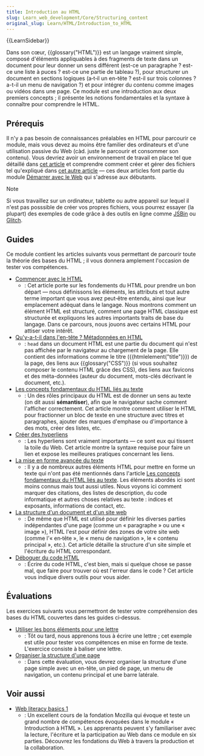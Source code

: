 ```yaml
---
title: Introduction au HTML
slug: Learn_web_development/Core/Structuring_content
original_slug: Learn/HTML/Introduction_to_HTML
---
```


{{LearnSidebar}}

Dans son cœur, {{glossary("HTML")}} est un langage vraiment simple, composé d'éléments appliquables à des fragments de texte dans un document pour leur donner un sens différent (est-ce un paragraphe ? est-ce une liste à puces ? est-ce une partie de tableau ?), pour structurer un document en sections logiques (a‑t‑il un en-tête ? est-il sur trois colonnes ? a-t-il un menu de navigation ?) et pour intégrer du contenu comme images ou vidéos dans une page. Ce module est une introduction aux deux premiers concepts ; il présente les notions fondamentales et la syntaxe à connaître pour comprendre le HTML.

## Prérequis

Il n'y a pas besoin de connaissances préalables en HTML pour parcourir ce module, mais vous devez au moins être familier des ordinateurs et d'une utilisation passive du Web (càd. juste le parcourir et consommer son contenu). Vous devriez avoir un environnement de travail en place tel que détaillé dans [cet article](/fr/docs/Learn/Getting_started_with_the_web/Installing_basic_software) et comprendre comment créer et gérer des fichiers tel qu'expliqué dans [cet autre article](/fr/docs/Learn/Getting_started_with_the_web/Dealing_with_files) — ces deux articles font partie du module [Démarrer avec le Web](/fr/docs/Learn/Getting_started_with_the_web) qui s'adresse aux débutants.

> [!NOTE]
> Si vous travaillez sur un ordinateur, tablette ou autre appareil sur lequel il n'est pas posssible de créer vos propres fichiers, vous pourrez essayer (la plupart) des exemples de code grâce à des outils en ligne comme [JSBin](https://jsbin.com/) ou [Glitch](https://glitch.com/).

## Guides

Ce module contient les articles suivants vous permettant de parcourir toute la théorie des bases du HTML ; il vous donnera amplement l'occasion de tester vos compétences.

- [Commencer avec le HTML](/fr/docs/Learn/HTML/Introduction_to_HTML/Getting_started)
  - : Cet article porte sur les fondements du HTML pour prendre un bon départ — nous définissons les éléments, les attributs et tout autre terme important que vous avez peut‑être entendu, ainsi que leur emplacement adéquat dans le langage. Nous montrons comment un élément HTML est structuré, comment une page HTML classique est structurée et expliquons les autres importants traits de base du langage. Dans ce parcours, nous jouons avec certains HTML pour attiser votre intérêt.
- [Qu'y-a-t-il dans l'en-tête ? Métadonnées en HTML](/fr/docs/Learn/HTML/Introduction_to_HTML/The_head_metadata_in_HTML)
  - : `head` dans un document HTML est une partie du document qui n'est pas affichée par le navigateur au chargement de la page. Elle contient des informations comme le titre ({{htmlelement("title")}}) de la page, des liens aux {{glossary("CSS")}} (si vous souhaitez composer le contenu HTML grâce des CSS), des liens aux favicons et des méta-données (auteur du document, mots-clés décrivant le document, etc.).
- [Les concepts fondamentaux du HTML liés au texte](/fr/docs/Learn/HTML/Introduction_to_HTML/HTML_text_fundamentals)
  - : Un des rôles principaux du HTML est de donner un sens au texte (on dit aussi **sémantiser**), afin que le navigateur sache comment l'afficher correctement. Cet article montre comment utiliser le HTML pour fractionner un bloc de texte en une structure avec titres et paragraphes, ajouter des marques d'emphase ou d'importance à des mots, créer des listes, etc.
- [Créer des hyperliens](/fr/docs/Learn/HTML/Introduction_to_HTML/Creating_hyperlinks)
  - : Les hyperliens sont vraiment importants — ce sont eux qui tissent la toile du Web. Cet article montre la syntaxe requise pour faire un lien et expose les meilleures pratiques concernant les liens.
- [La mise en forme avancée du texte](/fr/docs/Learn/HTML/Introduction_to_HTML/Advanced_text_formatting)
  - : Il y a de nombreux autres éléments HTML pour mettre en forme un texte qui n'ont pas été mentionnés dans l'article [Les concepts fondamentaux du HTML liés au texte](/fr/docs/Learn/HTML/Introduction_to_HTML/HTML_text_fundamentals). Les éléments abordés ici sont moins connus mais tout aussi utiles. Nous voyons ici comment marquer des citations, des listes de description, du code informatique et autres choses relatives au texte : indices et exposants, informations de contact, etc.
- [La structure d'un document et d'un site web](/fr/docs/Learn/HTML/Introduction_to_HTML/Document_and_website_structure)
  - : De même que HTML est utilisé pour définir les diverses parties indépendantes d'une page (comme un « paragraphe » ou une « image »), HTML l'est pour définir des zones de votre site web (comme l'« en‑tête », le « menu de navigation », le « contenu principal », etc.). Cet article détaille la structure d'un site simple et l'écriture du HTML correspondant.
- [Déboguer du code HTML](/fr/docs/Learn/HTML/Introduction_to_HTML/Debugging_HTML)
  - : Écrire du code HTML, c'est bien, mais si quelque chose se passe mal, que faire pour trouver où est l'erreur dans le code ? Cet article vous indique divers outils pour vous aider.

## Évaluations

Les exercices suivants vous permettront de tester votre compréhension des bases du HTML couvertes dans les guides ci‑dessus.

- [Utiliser les bons éléments pour une lettre](/fr/docs/Learn/HTML/Introduction_to_HTML/Marking_up_a_letter)
  - : Tôt ou tard, nous apprenons tous à écrire une lettre ; cet exemple est utile pour tester vos compétences en mise en forme de texte. L'exercice consiste à baliser une lettre.
- [Organiser la structure d'une page](/fr/docs/Learn/HTML/Introduction_to_HTML/Structuring_a_page_of_content)
  - : Dans cette évaluation, vous devrez organiser la structure d'une page simple avec un en-tête, un pied de page, un menu de navigation, un contenu principal et une barre latérale.

## Voir aussi

- [Web literacy basics 1](https://teach.mozilla.org/activities/web-lit-basics/)
  - : Un excellent cours de la fondation Mozilla qui évoque et teste un grand nombre de compétences évoquées dans le module « Introduction à HTML ». Les apprenants peuvent s'y familiariser avec la lecture, l'écriture et la participation au Web dans ce module en six parties. Découvrez les fondations du Web à travers la production et la collaboration.
